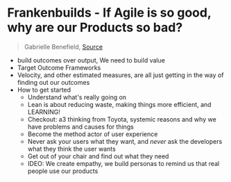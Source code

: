 # Frankenbuilds - If Agile is so good, why are our Products so bad?

> Gabrielle Benefield, [Source](https://www.youtube.com/watch?v=2JNXx8VdbAE)

- build outcomes over output, We need to build value
- Target Outcome Frameworks
- Velocity, and other estimated measures, are all just getting in the way of finding out our outcomes
- How to get started
  - Understand what's really going on
  - Lean is about reducing waste, making things more efficient, and LEARNING!
  - Checkout: a3 thinking from Toyota, systemic reasons and why we have problems and causes for things
  - Become the method actor of user experience
  - Never ask your users what they want, and _never_ ask the developers what they think the user wants
  - Get out of your chair and find out what they need
  - IDEO: We create empathy, we build personas to remind us that real people use our products
